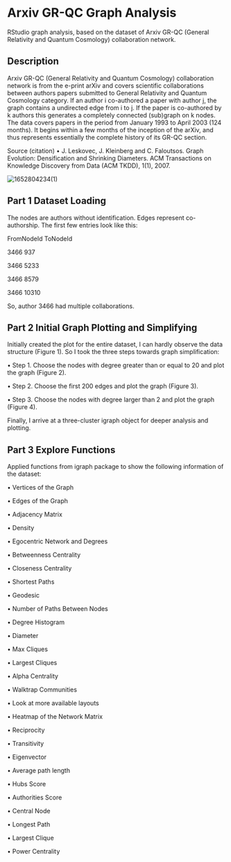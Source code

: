 # Arxiv GR-QC Graph Analysis
RStudio graph analysis, based on the dataset of Arxiv GR-QC (General Relativity and Quantum Cosmology) collaboration network.

## Description
Arxiv GR-QC (General Relativity and Quantum Cosmology) collaboration network is from the e-print arXiv and covers scientific collaborations between authors papers submitted to General Relativity and Quantum Cosmology category. If an author i co-authored a paper with author j, the graph contains a undirected edge from i to j. If the paper is co-authored by k authors this generates a completely connected (sub)graph on k nodes.
The data covers papers in the period from January 1993 to April 2003 (124 months). It begins within a few months of the inception of the arXiv, and thus represents essentially the complete history of its GR-QC section.

Source (citation)
• J. Leskovec, J. Kleinberg and C. Faloutsos. Graph Evolution: Densification and Shrinking Diameters. ACM Transactions on Knowledge Discovery from Data (ACM TKDD), 1(1), 2007.

![1652804234(1)](https://user-images.githubusercontent.com/90291484/168859724-d45bcc0e-6a60-43f3-a0a4-a1bf25829a8d.png)

## Part 1 Dataset Loading
The nodes are authors without identification. Edges represent co-authorship.
The first few entries look like this:

  FromNodeId	ToNodeId
  
  3466	      937
  
  3466	      5233
  
  3466	      8579
  
  3466	      10310
  
So, author 3466 had multiple collaborations.

## Part 2 Initial Graph Plotting and Simplifying
Initially created the plot for the entire dataset, I can hardly observe the data structure (Figure 1). So I took the three steps towards graph simplification: 

• Step 1. Choose the nodes with degree greater than or equal to 20 and plot the graph (Figure 2).

• Step 2. Choose the first 200 edges and plot the graph (Figure 3).

• Step 3. Choose the nodes with degree larger than 2 and plot the graph (Figure 4).

Finally, I arrive at a three-cluster igraph object for deeper analysis and plotting.

## Part 3 Explore Functions
Applied functions from igraph package to show the following information of the dataset:

• Vertices of the Graph

• Edges of the Graph

• Adjacency Matrix

• Density

• Egocentric Network and Degrees

• Betweenness Centrality

• Closeness Centrality

• Shortest Paths

• Geodesic

• Number of Paths Between Nodes

• Degree Histogram

• Diameter

• Max Cliques

• Largest Cliques

• Alpha Centrality

• Walktrap Communities

• Look at more available layouts

• Heatmap of the Network Matrix

• Reciprocity

• Transitivity

• Eigenvector

• Average path length

• Hubs Score

• Authorities Score

• Central Node

• Longest Path

• Largest Clique

• Power Centrality

